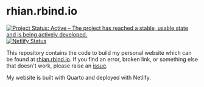 # rhian.rbind.io
[![Project Status: Active – The project has reached a stable, usable state and is being actively developed.](https://www.repostatus.org/badges/latest/active.svg)](https://www.repostatus.org/#active)
[![Netlify Status](https://api.netlify.com/api/v1/badges/3ea39e52-8c0c-4f9a-b75c-f7a455bbaf09/deploy-status)](https://app.netlify.com/sites/rhian/deploys)

This repository contains the code to build my personal website which can be found at [rhian.rbind.io](https://rhian.rbind.io). 
If you find an error, broken link, or something else that doesn't work, please raise an [issue](https://github.com/StatsRhian/personal-website/issues).

My website is built with Quarto and deployed with Netlify.
